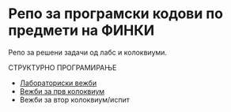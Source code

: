 # Репо за програмски кодови по предмети на ФИНКИ

Репо за решени задачи од лабс и колоквиуми.

СТРУКТУРНО ПРОГРАМИРАЊЕ
- [Лабораториски вежби](https://github.com/biv2101/FINKI/tree/main/SP/Lab)
- [Вежби за прв колоквиум](https://github.com/biv2101/FINKI/tree/main/SP/Vezbi_I_Kol)
- Вежби за втор колоквиум/испит

